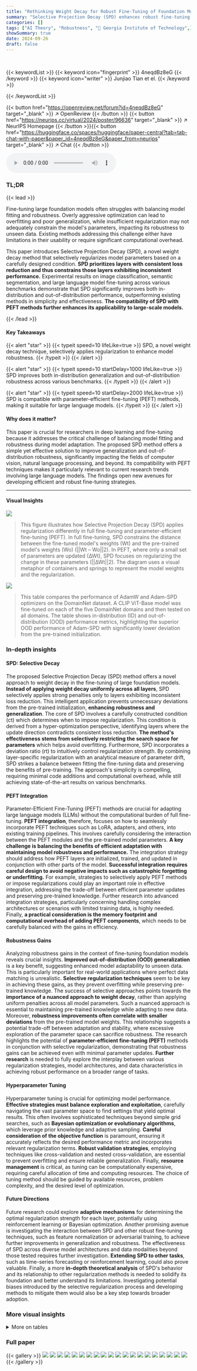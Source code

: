 ```yaml
---
title: "Rethinking Weight Decay for Robust Fine-Tuning of Foundation Models"
summary: "Selective Projection Decay (SPD) enhances robust fine-tuning of foundation models by selectively applying weight decay, improving generalization and out-of-distribution robustness."
categories: []
tags: ["AI Theory", "Robustness", "🏢 Georgia Institute of Technology",]
showSummary: true
date: 2024-09-26
draft: false
---
```


<br>

{{< keywordList >}}
{{< keyword icon="fingerprint" >}} 4neqdBz8eG {{< /keyword >}}
{{< keyword icon="writer" >}} Junjiao Tian et el. {{< /keyword >}}
 
{{< /keywordList >}}

{{< button href="https://openreview.net/forum?id=4neqdBz8eG" target="_blank" >}}
↗ OpenReview
{{< /button >}}
{{< button href="https://neurips.cc/virtual/2024/poster/96636" target="_blank" >}}
↗ NeurIPS Homepage
{{< /button >}}{{< button href="https://huggingface.co/spaces/huggingface/paper-central?tab=tab-chat-with-paper&paper_id=4neqdBz8eG&paper_from=neurips" target="_blank" >}}
↗ Chat
{{< /button >}}



<audio controls>
    <source src="https://ai-paper-reviewer.com/4neqdBz8eG/podcast.wav" type="audio/wav">
    Your browser does not support the audio element.
</audio>


### TL;DR


{{< lead >}}

Fine-tuning large foundation models often struggles with balancing model fitting and robustness.  Overly aggressive optimization can lead to overfitting and poor generalization, while insufficient regularization may not adequately constrain the model's parameters, impacting its robustness to unseen data.  Existing methods addressing this challenge either have limitations in their usability or require significant computational overhead.



This paper introduces Selective Projection Decay (SPD), a novel weight decay method that selectively regularizes model parameters based on a carefully designed condition. **SPD prioritizes layers with consistent loss reduction and thus constrains those layers exhibiting inconsistent performance.**  Experimental results on image classification, semantic segmentation, and large language model fine-tuning across various benchmarks demonstrate that SPD significantly improves both in-distribution and out-of-distribution performance, outperforming existing methods in simplicity and effectiveness.  **The compatibility of SPD with PEFT methods further enhances its applicability to large-scale models.**

{{< /lead >}}


#### Key Takeaways

{{< alert "star" >}}
{{< typeit speed=10 lifeLike=true >}} SPD, a novel weight decay technique, selectively applies regularization to enhance model robustness. {{< /typeit >}}
{{< /alert >}}

{{< alert "star" >}}
{{< typeit speed=10 startDelay=1000 lifeLike=true >}} SPD improves both in-distribution generalization and out-of-distribution robustness across various benchmarks. {{< /typeit >}}
{{< /alert >}}

{{< alert "star" >}}
{{< typeit speed=10 startDelay=2000 lifeLike=true >}} SPD is compatible with parameter-efficient fine-tuning (PEFT) methods, making it suitable for large language models. {{< /typeit >}}
{{< /alert >}}

#### Why does it matter?
This paper is crucial for researchers in deep learning and fine-tuning because it addresses the critical challenge of balancing model fitting and robustness during model adaptation.  The proposed SPD method offers a simple yet effective solution to improve generalization and out-of-distribution robustness, significantly impacting the fields of computer vision, natural language processing, and beyond.  Its compatibility with PEFT techniques makes it particularly relevant to current research trends involving large language models. The findings open new avenues for developing efficient and robust fine-tuning strategies.

------
#### Visual Insights



![](https://ai-paper-reviewer.com/4neqdBz8eG/figures_5_1.jpg)

> This figure illustrates how Selective Projection Decay (SPD) applies regularization differently in full fine-tuning and parameter-efficient fine-tuning (PEFT). In full fine-tuning, SPD constrains the distance between the fine-tuned model's weights (Wt) and the pre-trained model's weights (Wo) (||Wt – Wo||2).  In PEFT, where only a small set of parameters are updated (∆Wt), SPD focuses on regularizing the change in these parameters (||∆Wt||2).  The diagram uses a visual metaphor of containers and springs to represent the model weights and the regularization.





![](https://ai-paper-reviewer.com/4neqdBz8eG/tables_3_1.jpg)

> This table compares the performance of AdamW and Adam-SPD optimizers on the DomainNet dataset.  A CLIP ViT-Base model was fine-tuned on each of the five DomainNet domains and then tested on all domains. The table shows in-distribution (ID) and out-of-distribution (OOD) performance metrics, highlighting the superior OOD performance of Adam-SPD with significantly lower deviation from the pre-trained initialization.





### In-depth insights


#### SPD: Selective Decay
The proposed Selective Projection Decay (SPD) method offers a novel approach to weight decay in the fine-tuning of large foundation models.  **Instead of applying weight decay uniformly across all layers**, SPD selectively applies strong penalties only to layers exhibiting inconsistent loss reduction. This intelligent application prevents unnecessary deviations from the pre-trained initialization, **enhancing robustness and generalization**.  The core of SPD involves a carefully constructed condition (ct) which determines when to impose regularization.  This condition is derived from a hyper-optimization perspective, identifying layers where the update direction contradicts consistent loss reduction. **The method's effectiveness stems from selectively restricting the search space for parameters** which helps avoid overfitting.  Furthermore, SPD incorporates a deviation ratio (rt) to intuitively control regularization strength.  By combining layer-specific regularization with an analytical measure of parameter drift, SPD strikes a balance between fitting the fine-tuning data and preserving the benefits of pre-training.  The approach's simplicity is compelling, requiring minimal code additions and computational overhead, while still achieving state-of-the-art results on various benchmarks.

#### PEFT Integration
Parameter-Efficient Fine-Tuning (PEFT) methods are crucial for adapting large language models (LLMs) without the computational burden of full fine-tuning.  **PEFT integration**, therefore, focuses on how to seamlessly incorporate PEFT techniques such as LoRA, adapters, and others, into existing training pipelines.  This involves carefully considering the interaction between the PEFT modules and the pre-trained model parameters.  **A key challenge is balancing the benefits of efficient adaptation with maintaining model robustness and performance.**  The integration strategy should address how PEFT layers are initialized, trained, and updated in conjunction with other parts of the model.  **Successful integration requires careful design to avoid negative impacts such as catastrophic forgetting or underfitting.**  For example, strategies to selectively apply PEFT methods or impose regularizations could play an important role in effective integration, addressing the trade-off between efficient parameter updates and preserving pre-trained knowledge.  Further research into advanced integration strategies, particularly concerning handling complex architectures or scenarios with limited training data, is highly needed.  Finally, **a practical consideration is the memory footprint and computational overhead of adding PEFT components**, which needs to be carefully balanced with the gains in efficiency.

#### Robustness Gains
Analyzing robustness gains in the context of fine-tuning foundation models reveals crucial insights.  **Improved out-of-distribution (OOD) generalization** is a key benefit, suggesting enhanced model adaptability to unseen data.  This is particularly important for real-world applications where perfect data matching is unrealistic.  **Selective regularization techniques** seem to be key in achieving these gains, as they prevent overfitting while preserving pre-trained knowledge.  The success of selective approaches points towards the **importance of a nuanced approach to weight decay**, rather than applying uniform penalties across all model parameters.  Such a nuanced approach is essential to maintaining pre-trained knowledge while adapting to new data.  Moreover, **robustness improvements often correlate with smaller deviations** from the pre-trained model weights.  This relationship suggests a potential trade-off between adaptation and stability, where excessive exploration of the parameter space can sacrifice robustness. The research highlights the potential of **parameter-efficient fine-tuning (PEFT)** methods in conjunction with selective regularization, demonstrating that robustness gains can be achieved even with minimal parameter updates. **Further research** is needed to fully explore the interplay between various regularization strategies, model architectures, and data characteristics in achieving robust performance on a broader range of tasks.

#### Hyperparameter Tuning
Hyperparameter tuning is crucial for optimizing model performance.  **Effective strategies must balance exploration and exploitation**, carefully navigating the vast parameter space to find settings that yield optimal results.  This often involves sophisticated techniques beyond simple grid searches, such as **Bayesian optimization or evolutionary algorithms**, which leverage prior knowledge and adaptive sampling.  **Careful consideration of the objective function** is paramount, ensuring it accurately reflects the desired performance metric and incorporates relevant regularization terms.  **Robust validation strategies**, employing techniques like cross-validation and nested cross-validation, are essential to prevent overfitting and ensure reliable generalization.  Finally, **resource management** is critical, as tuning can be computationally expensive, requiring careful allocation of time and computing resources.  The choice of tuning method should be guided by available resources, problem complexity, and the desired level of optimization.

#### Future Directions
Future research could explore **adaptive mechanisms** for determining the optimal regularization strength for each layer, potentially using reinforcement learning or Bayesian optimization.  Another promising avenue is investigating the interaction between SPD and other robust fine-tuning techniques, such as feature normalization or adversarial training, to achieve further improvements in generalization and robustness. The effectiveness of SPD across diverse model architectures and data modalities beyond those tested requires further investigation.  **Extending SPD to other tasks**, such as time-series forecasting or reinforcement learning, could also prove valuable. Finally, a more **in-depth theoretical analysis** of SPD's behavior and its relationship to other regularization methods is needed to solidify its foundation and better understand its limitations.  Investigating potential biases introduced by the selective regularization process and developing methods to mitigate them would also be a key step towards broader adoption.


### More visual insights




<details>
<summary>More on tables
</summary>


![](https://ai-paper-reviewer.com/4neqdBz8eG/tables_6_1.jpg)
> This table compares the performance of AdamW and Adam-SPD optimizers on the DomainNet dataset for image classification.  A pre-trained CLIP ViT-Base model was fine-tuned on each of the five DomainNet domains and then evaluated on all domains. The table highlights the in-distribution (ID) and out-of-distribution (OOD) performance of each optimizer, showing Adam-SPD's superior OOD performance and significantly lower deviation from the initial model weights.

![](https://ai-paper-reviewer.com/4neqdBz8eG/tables_7_1.jpg)
> This table compares the performance of L2-SP and Adam-SPD on the DomainNet dataset, focusing on the impact of selective regularization on in-distribution (ID) and out-of-distribution (OOD) robustness.  It shows how different hyperparameter settings affect the trade-off between ID and OOD performance, demonstrating the benefits of selective regularization in improving OOD robustness without sacrificing ID performance.

![](https://ai-paper-reviewer.com/4neqdBz8eG/tables_7_2.jpg)
> This table presents the ImageNet fine-tuning results using a CLIP ViT-Base model.  It compares the performance of various methods, including Adam-SPD, on both in-distribution (ID) and out-of-distribution (OOD) image classification tasks.  The metrics used are the average accuracy across multiple OOD datasets (Im-V2, Im-Adversarial, Im-Rendition, and Im-Sketch) and the average accuracy across ID datasets (Im). Adam-SPD demonstrates superior performance compared to other methods, particularly L2-SP, highlighting the effectiveness of selective regularization.

![](https://ai-paper-reviewer.com/4neqdBz8eG/tables_8_1.jpg)
> This table presents the results of Pascal Dense Semantic Segmentation experiments.  It compares the performance of various methods (vanilla fine-tuning, adapters, BitFit, L2-SP, MARS-SP, LLRD, TPGM, FTP, and Adam-SPD) on the clean PASCAL dataset and several corrupted versions (fog, defocus, gaussian noise, and brightness) using a Swin-Tiny transformer model. The metrics used are mean Intersection over Union (mIoU) for ID (In-distribution) and OOD (Out-of-distribution) performance. The table highlights the improvements in OOD robustness achieved by the Adam-SPD method, outperforming others and showing significant gains compared to vanilla fine-tuning and L2-SP.

![](https://ai-paper-reviewer.com/4neqdBz8eG/tables_8_2.jpg)
> This table presents the results of experiments comparing the performance of different optimizers (AdamW and Adam-SPD) and parameter-efficient fine-tuning (PEFT) methods on eight commonsense reasoning datasets using the LLaMA-7B and LLaMA-13B language models.  The results show that Adam-SPD consistently outperforms AdamW across various PEFT methods, highlighting the benefits of selective projection decay for improved performance in this task.

![](https://ai-paper-reviewer.com/4neqdBz8eG/tables_9_1.jpg)
> This table presents the results of visual question answering experiments using the PaliGemma-3B model and LoRA.  It compares the performance of various fine-tuning methods (Vanilla FT, Linear Prob, LP-FT, WISE-FT, and Adam-SPD) across different datasets representing in-distribution (ID), near out-of-distribution (OOD), and far OOD scenarios.  The results highlight Adam-SPD's superior performance in handling out-of-distribution data.

![](https://ai-paper-reviewer.com/4neqdBz8eG/tables_15_1.jpg)
> This table compares the performance of AdamW and Adam-SPD optimizers on the DomainNet dataset.  A pre-trained CLIP ViT-Base model is fine-tuned on five different domains, and then tested on all domains. The table shows in-distribution (ID) and out-of-distribution (OOD) accuracy, as well as the deviation of the final model from its initial parameters.  The results highlight that Adam-SPD achieves significantly better OOD performance with substantially less deviation from the initial model weights compared to AdamW.

</details>




### Full paper

{{< gallery >}}
<img src="https://ai-paper-reviewer.com/4neqdBz8eG/1.png" class="grid-w50 md:grid-w33 xl:grid-w25" />
<img src="https://ai-paper-reviewer.com/4neqdBz8eG/2.png" class="grid-w50 md:grid-w33 xl:grid-w25" />
<img src="https://ai-paper-reviewer.com/4neqdBz8eG/3.png" class="grid-w50 md:grid-w33 xl:grid-w25" />
<img src="https://ai-paper-reviewer.com/4neqdBz8eG/4.png" class="grid-w50 md:grid-w33 xl:grid-w25" />
<img src="https://ai-paper-reviewer.com/4neqdBz8eG/5.png" class="grid-w50 md:grid-w33 xl:grid-w25" />
<img src="https://ai-paper-reviewer.com/4neqdBz8eG/6.png" class="grid-w50 md:grid-w33 xl:grid-w25" />
<img src="https://ai-paper-reviewer.com/4neqdBz8eG/7.png" class="grid-w50 md:grid-w33 xl:grid-w25" />
<img src="https://ai-paper-reviewer.com/4neqdBz8eG/8.png" class="grid-w50 md:grid-w33 xl:grid-w25" />
<img src="https://ai-paper-reviewer.com/4neqdBz8eG/9.png" class="grid-w50 md:grid-w33 xl:grid-w25" />
<img src="https://ai-paper-reviewer.com/4neqdBz8eG/10.png" class="grid-w50 md:grid-w33 xl:grid-w25" />
<img src="https://ai-paper-reviewer.com/4neqdBz8eG/11.png" class="grid-w50 md:grid-w33 xl:grid-w25" />
<img src="https://ai-paper-reviewer.com/4neqdBz8eG/12.png" class="grid-w50 md:grid-w33 xl:grid-w25" />
<img src="https://ai-paper-reviewer.com/4neqdBz8eG/13.png" class="grid-w50 md:grid-w33 xl:grid-w25" />
<img src="https://ai-paper-reviewer.com/4neqdBz8eG/14.png" class="grid-w50 md:grid-w33 xl:grid-w25" />
<img src="https://ai-paper-reviewer.com/4neqdBz8eG/15.png" class="grid-w50 md:grid-w33 xl:grid-w25" />
<img src="https://ai-paper-reviewer.com/4neqdBz8eG/16.png" class="grid-w50 md:grid-w33 xl:grid-w25" />
<img src="https://ai-paper-reviewer.com/4neqdBz8eG/17.png" class="grid-w50 md:grid-w33 xl:grid-w25" />
<img src="https://ai-paper-reviewer.com/4neqdBz8eG/18.png" class="grid-w50 md:grid-w33 xl:grid-w25" />
<img src="https://ai-paper-reviewer.com/4neqdBz8eG/19.png" class="grid-w50 md:grid-w33 xl:grid-w25" />
<img src="https://ai-paper-reviewer.com/4neqdBz8eG/20.png" class="grid-w50 md:grid-w33 xl:grid-w25" />
{{< /gallery >}}
